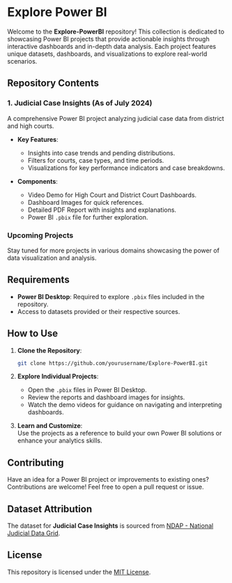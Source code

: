 # Explore Power BI

Welcome to the **Explore-PowerBI** repository! This collection is dedicated to showcasing Power BI projects that provide actionable insights through interactive dashboards and in-depth data analysis. Each project features unique datasets, dashboards, and visualizations to explore real-world scenarios.

## Repository Contents  

### 1. **Judicial Case Insights (As of July 2024)**  
A comprehensive Power BI project analyzing judicial case data from district and high courts.  

- **Key Features**:  
  - Insights into case trends and pending distributions.  
  - Filters for courts, case types, and time periods.  
  - Visualizations for key performance indicators and case breakdowns.  

- **Components**:  
  - Video Demo for High Court and District Court Dashboards.  
  - Dashboard Images for quick references.  
  - Detailed PDF Report with insights and explanations.  
  - Power BI `.pbix` file for further exploration.  

### **Upcoming Projects**  
Stay tuned for more projects in various domains showcasing the power of data visualization and analysis.  

## Requirements  
- **Power BI Desktop**: Required to explore `.pbix` files included in the repository.  
- Access to datasets provided or their respective sources.  

## How to Use  

1. **Clone the Repository**:  
   ```bash  
   git clone https://github.com/yourusername/Explore-PowerBI.git  
   ```  

2. **Explore Individual Projects**:  
   - Open the `.pbix` files in Power BI Desktop.  
   - Review the reports and dashboard images for insights.  
   - Watch the demo videos for guidance on navigating and interpreting dashboards.  

3. **Learn and Customize**:  
   Use the projects as a reference to build your own Power BI solutions or enhance your analytics skills.  

## Contributing  
Have an idea for a Power BI project or improvements to existing ones? Contributions are welcome! Feel free to open a pull request or issue.  

## Dataset Attribution  
The dataset for **Judicial Case Insights** is sourced from [NDAP - National Judicial Data Grid](https://ndap.niti.gov.in/collection/National%20Judicial%20Data%20Grid/38).  

## License  
This repository is licensed under the [MIT License](LICENSE).
